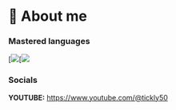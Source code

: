 # 📌 About me

### Mastered languages
[![](https://skillicons.dev/icons?i=css)[![](https://skillicons.dev/icons?i=html)
### Socials
**YOUTUBE:** https://www.youtube.com/@tickly50
